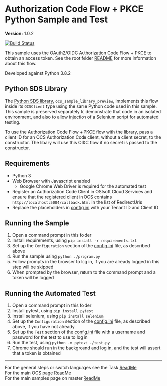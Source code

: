 # Authorization Code Flow + PKCE Python Sample and Test

**Version:** 1.0.2

[![Build Status](https://dev.azure.com/osieng/engineering/_apis/build/status/product-readiness/OCS/Auth_PKCE_Python?branchName=master)](https://dev.azure.com/osieng/engineering/_build?definitionId=1551&branchName=master)

This sample uses the OAuth2/OIDC Authorization Code Flow + PKCE to obtain an access token. See the root folder [README](../../../README.md) for more information about this flow.

Developed against Python 3.8.2

## Python SDS Library

The [Python SDS library](../../../../library_samples/Python), `ocs_sample_library_preview`, implements this flow inside its `OCSClient` type using the same Python code used in this sample. This sample is preserved separately to demonstrate that code in an isolated environment, and also to allow injection of a Selenium script for automated testing.

To use the Authorization Code Flow + PKCE flow with the library, pass a client ID for an OCS Authorization Code client, without a client secret, to the constructor. The libary will use this OIDC flow if no secret is passed to the constructor.

## Requirements

- Python 3
- Web Browser with Javascript enabled
  - Google Chrome Web Driver is required for the automated test
- Register an Authorization Code Client in OSIsoft Cloud Services and ensure that the registered client in OCS contains `http://localhost:5004/callback.html` in the list of RedirectUris
- Replace the placeholders in [config.ini](config.ini) with your Tenant ID and Client ID

## Running the Sample

1. Open a command prompt in this folder
1. Install requirements, using `pip install -r requirements.txt`
1. Set up the `Configuration` section of the [config.ini](config.ini) file, as described above
1. Run the sample using `python ./program.py`
1. Follow prompts in the browser to log in, if you are already logged in this step will be skipped
1. When prompted by the browser, return to the command prompt and a token will be logged

## Running the Automated Test

1. Open a command prompt in this folder
1. Install pytest, using `pip install pytest`
1. Install selenium, using `pip install selenium`
1. Set up the `Configuration` section of the [config.ini](config.ini) file, as described above, if you have not already
1. Set up the `Test` section of the [config.ini](config.ini) file with a username and password for the test to use to log in
1. Run the test, using `python -m pytest ./test.py`
1. Chrome should run in the background and log in, and the test will assert that a token is obtained

---

For the general steps or switch languages see the Task [ReadMe](../)  
For the main OCS page [ReadMe](https://github.com/osisoft/OSI-Samples-OCS)  
For the main samples page on master [ReadMe](https://github.com/osisoft/OSI-Samples)
